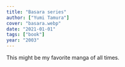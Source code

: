 ```yaml
---
title: "Basara series"
author: ["Yumi Tamura"]
cover: "basara.webp"
date: "2021-01-01"
tags: ["book"]
year: "2003"
---
```


This might be my favorite manga of all times.
